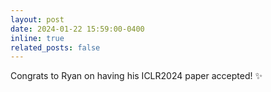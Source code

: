 ```yaml
---
layout: post
date: 2024-01-22 15:59:00-0400
inline: true
related_posts: false
---
```


Congrats to Ryan on having his ICLR2024 paper accepted! :sparkles: 